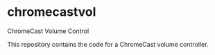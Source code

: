 # chromecastvol
ChromeCast Volume Control

This repository contains the code for a ChromeCast volume controller.
